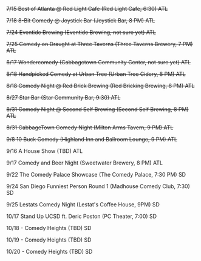 ~~7/15 Best of Atlanta @ Red Light Cafe (Red Light Cafe, 6:30) ATL~~

~~7/18 8-Bit Comedy @ Joystick Bar (Joystick Bar, 8 PM) ATL~~

~~7/24 Eventide Brewing (Eventide Brewing, not sure yet) ATL~~

~~7/25 Comedy on Draught at Three Taverns (Three Taverns Brewery, 7 PM) ATL~~

~~8/17 Wondercomedy (Cabbagetown Community Center, not sure yet) ATL~~

~~8/18 Handpicked Comedy at Urban Tree (Urban Tree Cidery, 8 PM) ATL~~

~~8/18 Comedy Night @ Red Brick Brewing (Red Bricking Brewing, 8 PM) ATL~~

~~8/27 Star Bar (Star Community Bar, 9:30) ATL~~

~~8/31 Comedy Night @ Second Self Brewing (Second Self Brewing, 8 PM) ATL~~

~~8/31 CabbageTown Comedy Night (Milton Arms Tavern, 9 PM) ATL~~

~~9/8 10 Buck Comedy (Highland Inn and Ballroom Lounge, 9 PM) ATL~~

9/16 A House Show (TBD) ATL

9/17 Comedy and Beer Night (Sweetwater Brewery, 8 PM) ATL

9/22 The Comedy Palace Showcase (The Comedy Palace, 7:30 PM) SD

9/24 San Diego Funniest Person Round 1 (Madhouse Comedy Club, 7:30) SD

9/25 Lestats Comedy Night (Lestat's Coffee House, 9PM) SD

10/17 Stand Up UCSD ft. Deric Poston (PC Theater, 7:00) SD

10/18 - Comedy Heights (TBD) SD

10/19 - Comedy Heights (TBD) SD

10/20 - Comedy Heights (TBD) SD
